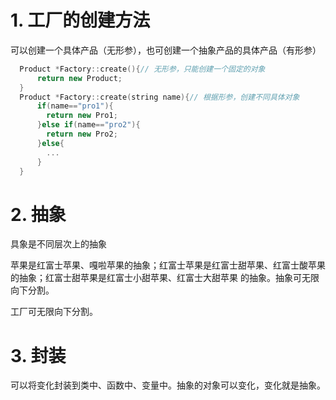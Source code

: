 # 1. 工厂的创建方法
  可以创建一个具体产品（无形参），也可创建一个抽象产品的具体产品（有形参）
```c++
  Product *Factory::create(){// 无形参，只能创建一个固定的对象
      return new Product;
  }
  Product *Factory::create(string name){// 根据形参，创建不同具体对象
      if(name=="pro1"){
        return new Pro1;
      }else if(name=="pro2"){
        return new Pro2;
      }else{
        ...
      }
  }
```
# 2. 抽象
  具象是不同层次上的抽象
  
  苹果是红富士苹果、嘎啦苹果的抽象；红富士苹果是红富士甜苹果、红富士酸苹果的抽象；红富士甜苹果是红富士小甜苹果、红富士大甜苹果
  的抽象。抽象可无限向下分割。
  
  工厂可无限向下分割。
# 3. 封装
  可以将变化封装到类中、函数中、变量中。抽象的对象可以变化，变化就是抽象。
